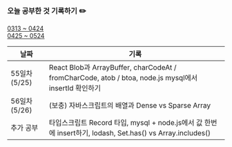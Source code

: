 ### 오늘 공부한 것 기록하기 ✏️
[0313 ~ 0424](https://github.com/techeer-TIL-group/yu-heejin/blob/main/Log/0313-0424.md)  
[0425 ~ 0524](https://github.com/techeer-TIL-group/yu-heejin/blob/main/Log/0425-0524.md)

| 날짜 | 기록 |
| --- | --- |
| 55일차 (5/25) | React Blob과 ArrayBuffer, charCodeAt / fromCharCode, atob / btoa, node.js mysql에서 insertId 확인하기 |
| 56일차 (5/26) | (보충) 자바스크립트의 배열과 Dense vs Sparse Array |
| 추가 공부 | 타입스크립트 Record 타입, mysql + node.js에서 값 한번에 insert하기, lodash, Set.has() vs Array.includes() |